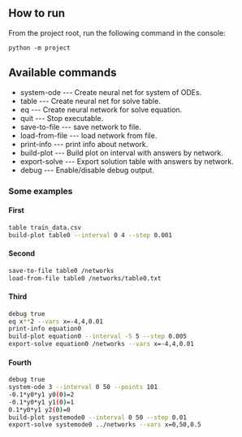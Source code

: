 ## How to run
From the project root, run the following command in the console:

```python -m project```

## Available commands
* system-ode --- Create neural net for system of ODEs.
* table --- Create neural net for solve table.
* eq --- Create neural network for solve equation.
* quit --- Stop executable.
* save-to-file --- save network to file.
* load-from-file --- load network from file.
* print-info --- print info about network.
* build-plot --- Build plot on interval with answers by network.
* export-solve --- Export solution table with answers by network.
* debug --- Enable/disable debug output.

### Some examples
#### First
```bash
table train_data.csv
build-plot table0 --interval 0 4 --step 0.001

```
#### Second
```bash
save-to-file table0 /networks
load-from-file table0 /networks/table0.txt
```
#### Third
```bash
debug true
eq x**2 --vars x=-4,4,0.01
print-info equation0
build-plot equation0 --interval -5 5 --step 0.005
export-solve equation0 /networks --vars x=-4,4,0.01
```
#### Fourth
```bash
debug true
system-ode 3 --interval 0 50 --points 101
-0.1*y0*y1 y0(0)=2
-0.1*y0*y1 y1(0)=1
0.1*y0*y1 y2(0)=0
build-plot systemode0 --interval 0 50 --step 0.01
export-solve systemode0 ../networks --vars x=0,50,0.5
```